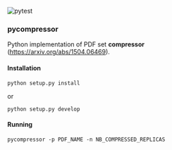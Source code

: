 ![pytest](https://github.com/N3PDF/pycompressor/workflows/pytest/badge.svg)

### pycompressor

Python implementation of PDF set **compressor** (https://arxiv.org/abs/1504.06469).

#### Installation
```
python setup.py install
```
or
```
python setup.py develop
```

####  Running
```
pycompressor -p PDF_NAME -n NB_COMPRESSED_REPLICAS
```
